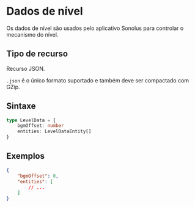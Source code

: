 # Dados de nível

Os dados de nível são usados pelo aplicativo Sonolus para controlar o mecanismo do nível.

## Tipo de recurso

Recurso JSON.

`.json` é o único formato suportado e também deve ser compactado com GZip.

## Sintaxe

```ts
type LevelData = {
    bgmOffset: number
    entities: LevelDataEntity[]
}
```

## Exemplos

```json
{
    "bgmOffset": 0,
    "entities": [
        // ...
    ]
}
```
